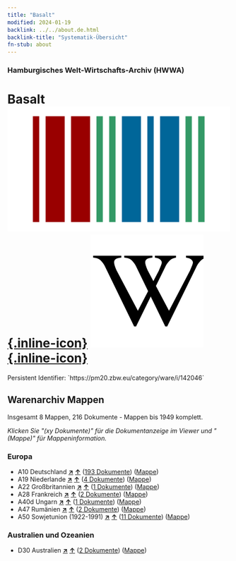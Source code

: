 ```yaml
---
title: "Basalt"
modified: 2024-01-19
backlink: ../../about.de.html
backlink-title: "Systematik-Übersicht"
fn-stub: about
---
```


### Hamburgisches Welt-Wirtschafts-Archiv (HWWA)

# Basalt &#160; [![Wikidata](/images/Wikidata-logo.svg "Wikidata"){.inline-icon}](http://www.wikidata.org/entity/Q43338) [![Wikipedia](/images/Wikipedia-W.svg "Wikipedia"){.inline-icon}](https://de.wikipedia.org/wiki/Basalt)

<div class="hint">Persistent Identifier: `https://pm20.zbw.eu/category/ware/i/142046`</div>







## Warenarchiv Mappen






Insgesamt 8 Mappen, 216 Dokumente - Mappen bis 1949 komplett.

_Klicken Sie "(xy Dokumente)" für die Dokumentanzeige im Viewer und "(Mappe)" für Mappeninformation._




### Europa

- A10 Deutschland [**&nearr;**](../../../geo/i/126128/about.de.html "Deutschland (alle Mappen)") [**&uarr;**](../../../geo/about.de.html#A10 "Ländersystematik") (<a href="https://pm20.zbw.eu/iiifview/folder/wa/142046,126128" title="über: Basalt : Deutschland" target="_blank">193 Dokumente</a>) ([Mappe](../../../../folder/wa/1420xx/142046/1261xx/126128/about.de.html))
- A19 Niederlande [**&nearr;**](../../../geo/i/140970/about.de.html "Niederlande (alle Mappen)") [**&uarr;**](../../../geo/about.de.html#A19 "Ländersystematik") (<a href="https://pm20.zbw.eu/iiifview/folder/wa/142046,140970" title="über: Basalt : Niederlande" target="_blank">4 Dokumente</a>) ([Mappe](../../../../folder/wa/1420xx/142046/1409xx/140970/about.de.html))
- A22 Großbritannien [**&nearr;**](../../../geo/i/140974/about.de.html "Großbritannien (alle Mappen)") [**&uarr;**](../../../geo/about.de.html#A22 "Ländersystematik") (<a href="https://pm20.zbw.eu/iiifview/folder/wa/142046,140974" title="über: Basalt : Großbritannien" target="_blank">1 Dokumente</a>) ([Mappe](../../../../folder/wa/1420xx/142046/1409xx/140974/about.de.html))
- A28 Frankreich [**&nearr;**](../../../geo/i/140982/about.de.html "Frankreich (alle Mappen)") [**&uarr;**](../../../geo/about.de.html#A28 "Ländersystematik") (<a href="https://pm20.zbw.eu/iiifview/folder/wa/142046,140982" title="über: Basalt : Frankreich" target="_blank">2 Dokumente</a>) ([Mappe](../../../../folder/wa/1420xx/142046/1409xx/140982/about.de.html))
- A40d Ungarn [**&nearr;**](../../../geo/i/141025/about.de.html "Ungarn (alle Mappen)") [**&uarr;**](../../../geo/about.de.html#A40d "Ländersystematik") (<a href="https://pm20.zbw.eu/iiifview/folder/wa/142046,141025" title="über: Basalt : Ungarn" target="_blank">1 Dokumente</a>) ([Mappe](../../../../folder/wa/1420xx/142046/1410xx/141025/about.de.html))
- A47 Rumänien [**&nearr;**](../../../geo/i/141040/about.de.html "Rumänien (alle Mappen)") [**&uarr;**](../../../geo/about.de.html#A47 "Ländersystematik") (<a href="https://pm20.zbw.eu/iiifview/folder/wa/142046,141040" title="über: Basalt : Rumänien" target="_blank">2 Dokumente</a>) ([Mappe](../../../../folder/wa/1420xx/142046/1410xx/141040/about.de.html))
- A50 Sowjetunion (1922-1991) [**&nearr;**](../../../geo/i/141043/about.de.html "Sowjetunion (1922-1991) (alle Mappen)") [**&uarr;**](../../../geo/about.de.html#A50 "Ländersystematik") (<a href="https://pm20.zbw.eu/iiifview/folder/wa/142046,141043" title="über: Basalt : Sowjetunion (1922-1991)" target="_blank">11 Dokumente</a>) ([Mappe](../../../../folder/wa/1420xx/142046/1410xx/141043/about.de.html))

### Australien und Ozeanien

- D30 Australien [**&nearr;**](../../../geo/i/141621/about.de.html "Australien (alle Mappen)") [**&uarr;**](../../../geo/about.de.html#D30 "Ländersystematik") (<a href="https://pm20.zbw.eu/iiifview/folder/wa/142046,141621" title="über: Basalt : Australien" target="_blank">2 Dokumente</a>) ([Mappe](../../../../folder/wa/1420xx/142046/1416xx/141621/about.de.html))



<a id="filmsections" />













